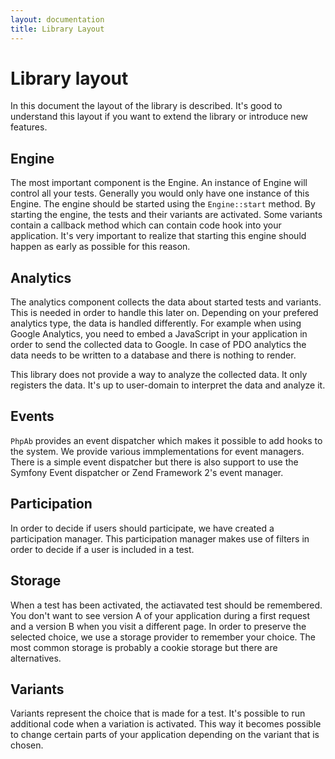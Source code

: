 ```yaml
---
layout: documentation
title: Library Layout
---
```


# Library layout

In this document the layout of the library is described. It's good to understand this
layout if you want to extend the library or introduce new features.

## Engine

The most important component is the Engine. An instance of Engine will control all
your tests. Generally you would only have one instance of this Engine. The engine
should be started using the `Engine::start` method. By starting the engine, the
tests and their variants are activated. Some variants contain a callback method
which can contain code hook into your application. It's very important to realize
that starting this engine should happen as early as possible for this reason.

## Analytics

The analytics component collects the data about started tests and variants. This is
needed in order to handle this later on. Depending on your prefered analytics type,
the data is handled differently. For example when using Google Analytics, you need
to embed a JavaScript in your application in order to send the collected data to
Google. In case of PDO analytics the data needs to be written to a database and there
is nothing to render.

This library does not provide a way to analyze the collected data. It only registers
the data. It's up to user-domain to interpret the data and analyze it.

## Events

`PhpAb` provides an event dispatcher which makes it possible to add hooks to the
system. We provide various immplementations for event managers. There is a simple
event dispatcher but there is also support to use the Symfony Event dispatcher or
Zend Framework 2's event manager.

## Participation

In order to decide if users should participate, we have created a participation
manager. This participation manager makes use of filters in order to decide if a
user is included in a test.

## Storage

When a test has been activated, the actiavated test should be remembered. You don't
want to see version A of your application during a first request and a version B
when you visit a different page. In order to preserve the selected choice, we use a
storage provider to remember your choice. The most common storage is probably a
cookie storage but there are alternatives.

## Variants

Variants represent the choice that is made for a test. It's possible to run
additional code when a variation is activated. This way it becomes possible to change
certain parts of your application depending on the variant that is chosen.
